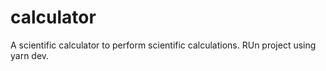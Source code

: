 # calculator
A scientific calculator to perform scientific calculations.
RUn project using yarn dev.
